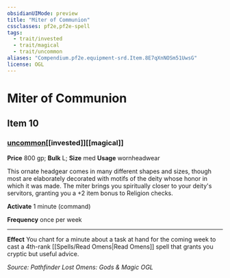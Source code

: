 ```yaml
---
obsidianUIMode: preview
title: "Miter of Communion"
cssclasses: pf2e,pf2e-spell
tags:
  - trait/invested
  - trait/magical
  - trait/uncommon
aliases: "Compendium.pf2e.equipment-srd.Item.8E7qXnNOSm51UwsG"
license: OGL
---
```

# Miter of Communion
## Item 10
### [uncommon](uncommon "Uncommon Rarity Trait")[[invested]][[magical]]


**Price** 800 gp; 
**Bulk** L; **Size** med
**Usage** wornheadwear

This ornate headgear comes in many different shapes and sizes, though most are elaborately decorated with motifs of the deity whose honor in which it was made. The miter brings you spiritually closer to your deity's servitors, granting you a +2 item bonus to Religion checks.

**Activate** 1 minute (command)

**Frequency** once per week

* * *

**Effect** You chant for a minute about a task at hand for the coming week to cast a 4th-rank [[Spells/Read Omens|Read Omens]] spell that grants you cryptic but useful advice.

*Source: Pathfinder Lost Omens: Gods & Magic*
*OGL*